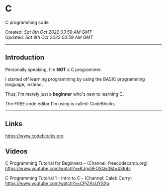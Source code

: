 # C
C programming code

Created: *Sat 8th Oct 2022 03:59 AM GMT*  
Updated: *Sat 8th Oct 2022 03:59 AM GMT*

-----

## Introduction

Personally speaking, I'm **NOT** a C programmer.  

I started off learning programming by using the BASIC programming language, instead.  

Thus, I'm merely just a **beginner** who's *new* to learning C.  

The FREE code editor I'm using is called: CodeBlocks.  

-----

## Links

https://www.codeblocks.org  

## Videos

C Programming Tutorial for Beginners - (Channel: freecodecamp.org)  
https://www.youtube.com/watch?v=KJgsSFOSQv0&t=4364s  

C Programming Tutorial 1 - Intro to C - (Channel: Caleb Curry)  
https://www.youtube.com/watch?v=CPjZKsUYSXg    

